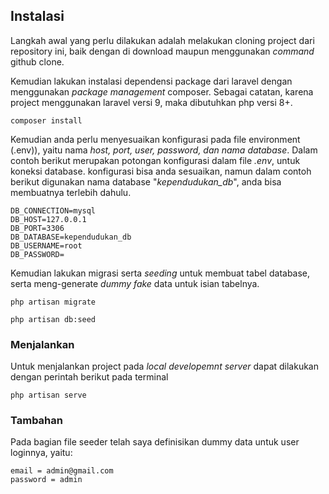


## Instalasi

Langkah awal yang perlu dilakukan adalah melakukan cloning project dari repository ini, baik dengan di download maupun menggunakan *command* github  clone.

Kemudian lakukan instalasi dependensi package dari laravel dengan menggunakan *package management* composer. Sebagai catatan, karena project menggunakan laravel versi 9, maka dibutuhkan php versi 8+.

```
composer install
```

Kemudian anda perlu menyesuaikan konfigurasi pada file environment (.env)), yaitu nama *host, port, user, password, dan nama database*. Dalam contoh berikut merupakan potongan konfigurasi dalam file *.env*, untuk koneksi database. konfigurasi bisa anda sesuaikan, namun dalam contoh berikut digunakan nama database "*kependudukan_db*", anda bisa membuatnya terlebih dahulu.

```
DB_CONNECTION=mysql
DB_HOST=127.0.0.1
DB_PORT=3306
DB_DATABASE=kependudukan_db
DB_USERNAME=root
DB_PASSWORD=
```

Kemudian lakukan migrasi serta *seeding* untuk membuat tabel database, serta meng-generate *dummy fake* data untuk isian tabelnya.

```
php artisan migrate
```

```
php artisan db:seed
```

### Menjalankan

Untuk menjalankan project pada *local developemnt server* dapat dilakukan dengan perintah berikut pada terminal

```
php artisan serve
```

### Tambahan

Pada bagian file seeder telah saya definisikan dummy data untuk user loginnya, yaitu:

```
email = admin@gmail.com
password = admin
```

